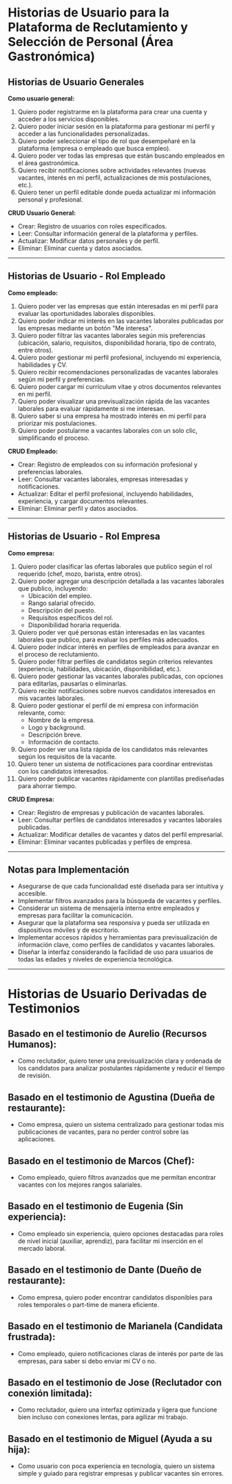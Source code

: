 # Historias de Usuario para la Plataforma de Reclutamiento y Selección de Personal (Área Gastronómica)

## Historias de Usuario Generales

**Como usuario general:**
1. Quiero poder registrarme en la plataforma para crear una cuenta y acceder a los servicios disponibles.
2. Quiero poder iniciar sesión en la plataforma para gestionar mi perfil y acceder a las funcionalidades personalizadas.
3. Quiero poder seleccionar el tipo de rol que desempeñaré en la plataforma (empresa o empleado que busca empleo).
4. Quiero poder ver todas las empresas que están buscando empleados en el área gastronómica.
5. Quiero recibir notificaciones sobre actividades relevantes (nuevas vacantes, interés en mi perfil, actualizaciones de mis postulaciones, etc.).
6. Quiero tener un perfil editable donde pueda actualizar mi información personal y profesional.

**CRUD Usuario General:**
- Crear: Registro de usuarios con roles especificados.
- Leer: Consultar información general de la plataforma y perfiles.
- Actualizar: Modificar datos personales y de perfil.
- Eliminar: Eliminar cuenta y datos asociados.

---

## Historias de Usuario - Rol Empleado

**Como empleado:**
1. Quiero poder ver las empresas que están interesadas en mi perfil para evaluar las oportunidades laborales disponibles.
2. Quiero poder indicar mi interés en las vacantes laborales publicadas por las empresas mediante un botón "Me interesa".
3. Quiero poder filtrar las vacantes laborales según mis preferencias (ubicación, salario, requisitos, disponibilidad horaria, tipo de contrato, entre otros).
4. Quiero poder gestionar mi perfil profesional, incluyendo mi experiencia, habilidades y CV.
5. Quiero recibir recomendaciones personalizadas de vacantes laborales según mi perfil y preferencias.
6. Quiero poder cargar mi currículum vitae y otros documentos relevantes en mi perfil.
7. Quiero poder visualizar una previsualización rápida de las vacantes laborales para evaluar rápidamente si me interesan.
8. Quiero saber si una empresa ha mostrado interés en mi perfil para priorizar mis postulaciones.
9. Quiero poder postularme a vacantes laborales con un solo clic, simplificando el proceso.

**CRUD Empleado:**
- Crear: Registro de empleados con su información profesional y preferencias laborales.
- Leer: Consultar vacantes laborales, empresas interesadas y notificaciones.
- Actualizar: Editar el perfil profesional, incluyendo habilidades, experiencia, y cargar documentos relevantes.
- Eliminar: Eliminar perfil y datos asociados.

---

## Historias de Usuario - Rol Empresa

**Como empresa:**
1. Quiero poder clasificar las ofertas laborales que publico según el rol requerido (chef, mozo, barista, entre otros).
2. Quiero poder agregar una descripción detallada a las vacantes laborales que publico, incluyendo:
    - Ubicación del empleo.
    - Rango salarial ofrecido.
    - Descripción del puesto.
    - Requisitos específicos del rol.
    - Disponibilidad horaria requerida.
3. Quiero poder ver qué personas están interesadas en las vacantes laborales que publico, para evaluar los perfiles más adecuados.
4. Quiero poder indicar interés en perfiles de empleados para avanzar en el proceso de reclutamiento.
5. Quiero poder filtrar perfiles de candidatos según criterios relevantes (experiencia, habilidades, ubicación, disponibilidad, etc.).
6. Quiero poder gestionar las vacantes laborales publicadas, con opciones para editarlas, pausarlas o eliminarlas.
7. Quiero recibir notificaciones sobre nuevos candidatos interesados en mis vacantes laborales.
8. Quiero poder gestionar el perfil de mi empresa con información relevante, como:
    - Nombre de la empresa.
    - Logo y background.
    - Descripción breve.
    - Información de contacto.
9. Quiero poder ver una lista rápida de los candidatos más relevantes según los requisitos de la vacante.
10. Quiero tener un sistema de notificaciones para coordinar entrevistas con los candidatos interesados.
11. Quiero poder publicar vacantes rápidamente con plantillas prediseñadas para ahorrar tiempo.

**CRUD Empresa:**
- Crear: Registro de empresas y publicación de vacantes laborales.
- Leer: Consultar perfiles de candidatos interesados y vacantes laborales publicadas.
- Actualizar: Modificar detalles de vacantes y datos del perfil empresarial.
- Eliminar: Eliminar vacantes publicadas y perfiles de empresa.

---

## Notas para Implementación
- Asegurarse de que cada funcionalidad esté diseñada para ser intuitiva y accesible.
- Implementar filtros avanzados para la búsqueda de vacantes y perfiles.
- Considerar un sistema de mensajería interna entre empleados y empresas para facilitar la comunicación.
- Asegurar que la plataforma sea responsiva y pueda ser utilizada en dispositivos móviles y de escritorio.
- Implementar accesos rápidos y herramientas para previsualización de información clave, como perfiles de candidatos y vacantes laborales.
- Diseñar la interfaz considerando la facilidad de uso para usuarios de todas las edades y niveles de experiencia tecnológica.

---

# Historias de Usuario Derivadas de Testimonios

## Basado en el testimonio de Aurelio (Recursos Humanos):
- Como reclutador, quiero tener una previsualización clara y ordenada de los candidatos para analizar postulantes rápidamente y reducir el tiempo de revisión.
## Basado en el testimonio de Agustina (Dueña de restaurante):
- Como empresa, quiero un sistema centralizado para gestionar todas mis publicaciones de vacantes, para no perder control sobre las aplicaciones.
## Basado en el testimonio de Marcos (Chef):
- Como empleado, quiero filtros avanzados que me permitan encontrar vacantes con los mejores rangos salariales.
## Basado en el testimonio de Eugenia (Sin experiencia):
- Como empleado sin experiencia, quiero opciones destacadas para roles de nivel inicial (auxiliar, aprendiz), para facilitar mi inserción en el mercado laboral.
## Basado en el testimonio de Dante (Dueño de restaurante):
- Como empresa, quiero poder encontrar candidatos disponibles para roles temporales o part-time de manera eficiente.
## Basado en el testimonio de Marianela (Candidata frustrada):
- Como empleado, quiero notificaciones claras de interés por parte de las empresas, para saber si debo enviar mi CV o no.
## Basado en el testimonio de Jose (Reclutador con conexión limitada):
- Como reclutador, quiero una interfaz optimizada y ligera que funcione bien incluso con conexiones lentas, para agilizar mi trabajo.
## Basado en el testimonio de Miguel (Ayuda a su hija):
- Como usuario con poca experiencia en tecnología, quiero un sistema simple y guiado para registrar empresas y publicar vacantes sin errores.


